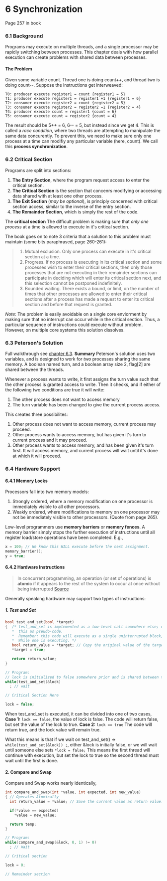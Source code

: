 # 6 Synchronization
Page 257 in book

### 6.1 Background
Programs may execute on multiple threads, and a single processor may be rapidly switching between processes. This chapter deals with how parallel execution can create problems with shared data between processes.

#### The Problem
Given some variable count. Thread one is doing count++, and thread two is doing count--. Suppose the instructions get interweaved:
```
T0: producer execute register1 = count {register1 = 5}
T1: producer execute register1 = register1 +1 {register1 = 6}
T2: consumer execute register2 = count {register2 = 5}
T3: consumer execute register2 = register2 −1 {register2 = 4}
T4: producer execute count = register1 {count = 6}
T5: consumer execute count = register2 {count = 4}
```
The result should be 5++ = 6, 6-- = 5, but instead since we get 4. This is called a _race condition_, where two threads are attempting to manipulate the same data concurently. To prevent this, we need to make sure only one process at a time can modifiy any particular variable (here, count). We call this **process synchronization**.
### 6.2 Critical Section
Programs are split into sections:
1. **The Entry Section**, where the program request access to enter the critical section.
2. **The Critical Section** is the section that concenrs modifying or accessing data shared with at least one other process.
3. **The Exit Section** (_may be optional_), is principly concerned with critical section access, similar to the inverse of the entry section. 
4. **The Remainder Section**, which is simply the rest of the code.

The **critical section**  The difficult problem is making sure that _only one process_ at a time is allowed to execute in it's critical section.

The book goes on to note 3 criteria that a solution to this problem must maintain (some bits paraphrased, page 260-261):

> 1. Mutual exclusion. Only one process can execute in it's critical section at a time.
> 2. Progress. If no process is executing in its critical section and some processes
wish to enter their critical sections, then only those processes that
are not executing in their remainder sections can participate in deciding
which will enter its critical section next, and this selection cannot be
postponed indefinitely.
> 3. Bounded waiting. There exists a bound, or limit, on the number of times
that other processes are allowed to enter their critical sections after a
process has made a request to enter its critical section and before that
request is granted.

*Note*: The problem is easily avoidable on a single core enviorment by making sure that no interrupt can occur while in the critical section. Thus, a particular sequence of instructions could execute without problem. However, on multiple core systems this solution dissolves.

### 6.3 Peterson's Solution

Full walkthrough see [chapter 6.3](6.3.md).
**Summary**
Peterson's solution uses two variables, and is designed to work for *two* processes sharing the same memory. A boolean named turn, and a boolean array size 2, flag[2] are shared between the threads.

Whenever a process wants to write, it first assigns the turn value such that the other process is granted access to write. Then it checks, and if either of the following two conditions are true it will write:
1) The other process does not want to access memory
2) The turn variable has been changed to give the current process access.

This creates three possibilites:
1) Other process does not want to access memory, current process may proceed.
2) Other process wants to access memory, but has given it's turn to current process and it may proceed.
3) Other process wants to access memory, and has been given it's turn first. It will access memory, and current process will wait until it's done at which it will proceed.

### 6.4 Hardware Support

#### 6.4.1 Memory Locks
Processors fall into two memory models:


1. Strongly ordered, where a memory modification on one processor is
immediately visible to all other processors.
2. Weakly ordered, where modifications to memory on one processor may
not be immediately visible to other processors.
(Quote from page 265).

Low-level programmers use **memory barriers** or **memory fences**. A memory barrier simply stops the further execution of instructions until all register load/store operations have been completed.
E.g.,
```cpp
x = 100; // We know this WILL execute before the next assignment.
memory_barrier();
y = true;
```
#### 6.4.2 Hardware Instructions
> In concurrent programming, an operation (or set of operations) is **atomic** if it appears to the rest of the system to occur at once without being interrupted
[Source](https://www.it.uu.se/education/course/homepage/os/vt18/module-4/definitions/#:~:text=or%20a%20process.-,Atomic%20operations,%3A%20linearizable%2C%20indivisible%20or%20uninterruptible.)

Generally speaking hardware may support two types of instructions: 
##### 1. Test and Set
```cpp
bool test_and_set(bool *target)
{  /* test_and_set is implemented as a low-level call somewhere else; consider
   *  this as pseudo-code.
   *  Remember: this code will execute as a single uninterrupted block, and no other core and execute a test_and_set instruction
   *  While one is executing. */
   bool return_value = *target; // Copy the original value of the target before modifying.
   *target = true;

   return return_value;
}

// Program:
// lock is initialized to false somewhere prior and is shared between threads.
while(test_and_set(&lock)
  ; // wait

// Critical Section Here

lock = false;

```
When test_and_set is executed, it can be divided into one of two cases,
**Case 1:**
`lock == false`, the value of lock is false.
The code will return false, but set the value of the lock to true.
**Case 2:**
`lock == true`
The code will return true, and the lock value will remain true.

What this means is that if we wait on test_and_set() => `while(test_and_set(&lock)) ;`, either &lock is initially false, or we will wait until someone else sets `*lock = false;` This means the first thread will continue with execution, but set the lock to true so the second thread must wait until the first is done.

#### 2. Compare and Swap

Compare and Swap works nearly identically, 

```cpp
int compare_and_swap(int *value, int expected, int new_value)
{ // Operates Atomically
  int return_value = *value; // Save the current value as return value.

  if(*value == expected)
    *value = new_value;

  return temp;
}

// Program:
while(compare_and_swap(&lock, 0, 1) != 0)
  ; // Wait

// Critical section

lock = 0;

// Remainder section
```

